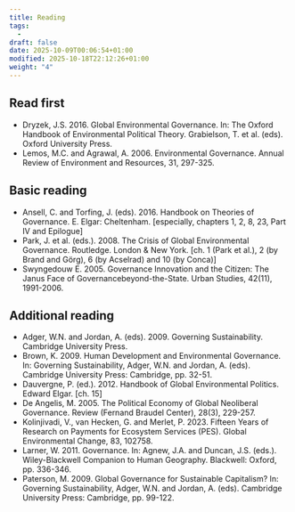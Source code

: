 ```yaml
---
title: Reading
tags:
  - 
draft: false
date: 2025-10-09T00:06:54+01:00
modified: 2025-10-18T22:12:26+01:00
weight: "4"
---
```

## Read first
- Dryzek, J.S. 2016. Global Environmental Governance. In: The Oxford Handbook of Environmental Political Theory. Grabielson, T. et al. (eds). Oxford University Press.
- Lemos, M.C. and Agrawal, A. 2006. Environmental Governance. Annual Review of Environment and Resources, 31, 297-325.
## Basic reading
- Ansell, C. and Torfing, J. (eds). 2016. Handbook on Theories of Governance. E. Elgar: Cheltenham. \[especially, chapters 1, 2, 8, 23, Part IV and Epilogue]
- Park, J. et al. (eds.). 2008. The Crisis of Global Environmental Governance. Routledge. London & New York. \[ch. 1 (Park et al.), 2 (by Brand and Görg), 6 (by Acselrad) and 10 (by Conca)]
- Swyngedouw E. 2005. Governance Innovation and the Citizen: The Janus Face of Governancebeyond-the-State. Urban Studies, 42(11), 1991-2006. 
## Additional reading
- Adger, W.N. and Jordan, A. (eds). 2009. Governing Sustainability. Cambridge University Press. 
- Brown, K. 2009. Human Development and Environmental Governance. In: Governing Sustainability, Adger, W.N. and Jordan, A. (eds). Cambridge University Press: Cambridge, pp. 32-51. 
- Dauvergne, P. (ed.). 2012. Handbook of Global Environmental Politics. Edward Elgar. \[ch. 15]  
- De Angelis, M. 2005. The Political Economy of Global Neoliberal Governance. Review (Fernand Braudel Center), 28(3), 229-257.  
- Kolinjivadi, V., van Hecken, G. and Merlet, P. 2023. Fifteen Years of Research on Payments for Ecosystem Services (PES). Global Environmental Change, 83, 102758.  
- Larner, W. 2011. Governance. In: Agnew, J.A. and Duncan, J.S. (eds.). Wiley-Blackwell Companion to Human Geography. Blackwell: Oxford, pp. 336-346.  
- Paterson, M. 2009. Global Governance for Sustainable Capitalism? In: Governing Sustainability, Adger, W.N. and Jordan, A. (eds). Cambridge University Press: Cambridge, pp. 99-122.